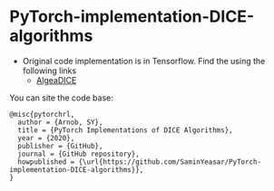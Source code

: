 # PyTorch-implementation-DICE-algorithms


* Original code implementation is in Tensorflow. Find the using the following links
  - [AlgeaDICE](https://github.com/google-research/google-research/tree/master/algae_dice)

You can site the code base:
```
@misc{pytorchrl,
  author = {Arnob, SY},
  title = {PyTorch Implementations of DICE Algorithms},
  year = {2020},
  publisher = {GitHub},
  journal = {GitHub repository},
  howpublished = {\url{https://github.com/SaminYeasar/PyTorch-implementation-DICE-algorithms}},
}
```
